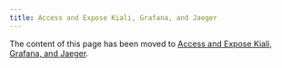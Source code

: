 ```yaml
---
title: Access and Expose Kiali, Grafana, and Jaeger
---
```


The content of this page has been moved to [Access and Expose Kiali, Grafana, and Jaeger](./sec-06-access-expose-grafana.md).

